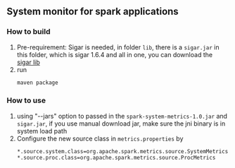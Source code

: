 ## System monitor for spark applications

### How to build
1. Pre-requirement: 
   Sigar is needed, in folder `lib`, there is a `sigar.jar` in this folder, which is sigar 1.6.4 and all in one, you can download the [sigar lib](https://github.com/hyperic/sigar) 
2. run 
   ```bash
   maven package
   ```

### How to use
1. using "--jars" option to passed in the `spark-system-metrics-1.0.jar` and `sigar.jar`, if you use manual download jar, make sure the jni binary is in system load path
2. Configure the new source class in `metrics.properties` by
   ```
   *.source.system.class=org.apache.spark.metrics.source.SystemMetrics
   *.source.proc.class=org.apache.spark.metrics.source.ProcMetrics
   ```
